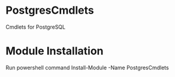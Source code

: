 # PostgresCmdlets
 Cmdlets for PostgreSQL
 # Module Installation
Run powershell command Install-Module -Name PostgresCmdlets
